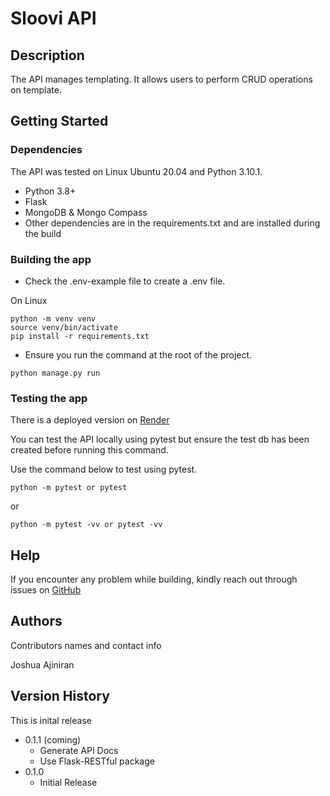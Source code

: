 # Sloovi API

## Description

The API manages templating. It allows users to perform CRUD operations on template.

## Getting Started

### Dependencies

The API was tested on Linux Ubuntu 20.04 and Python 3.10.1.

- Python 3.8+
- Flask
- MongoDB & Mongo Compass
- Other dependencies are in the requirements.txt and are installed during the build

### Building the app

- Check the .env-example file to create a .env file.

On Linux

```
python -m venv venv
source venv/bin/activate
pip install -r requirements.txt
```

- Ensure you run the command at the root of the project.

```
python manage.py run
```

### Testing the app

There is a deployed version on [Render](https://sloovi-api.onrender.com)

You can test the API locally using pytest but ensure the test db has been created before running this command.

Use the command below to test using pytest.

```
python -m pytest or pytest
```

or

```
python -m pytest -vv or pytest -vv
```

## Help

If you encounter any problem while building, kindly reach out through issues on [GitHub](https://github.com/joshajiniran/sloovi-task.git)

## Authors

Contributors names and contact info

Joshua Ajiniran

## Version History

This is inital release

- 0.1.1 (coming)
  - Generate API Docs
  - Use Flask-RESTful package
- 0.1.0
  - Initial Release
